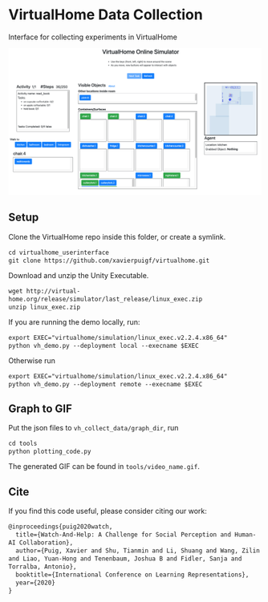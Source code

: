 # VirtualHome Data Collection 
Interface for collecting experiments in VirtualHome

![img](assets/screenshot_interface.png)

## Setup
Clone the VirtualHome repo inside this folder, or create a symlink.

```
cd virtualhome_userinterface
git clone https://github.com/xavierpuigf/virtualhome.git
```

Download and unzip the Unity Executable.

```
wget http://virtual-home.org/release/simulator/last_release/linux_exec.zip
unzip linux_exec.zip
```

If you are running the demo locally, run:

```
export EXEC="virtualhome/simulation/linux_exec.v2.2.4.x86_64"
python vh_demo.py --deployment local --execname $EXEC
```
Otherwise run

```
export EXEC="virtualhome/simulation/linux_exec.v2.2.4.x86_64"
python vh_demo.py --deployment remote --execname $EXEC
```

## Graph to GIF
Put the json files to `vh_collect_data/graph_dir`, run
```
cd tools
python plotting_code.py
```
The generated GIF can be found in `tools/video_name.gif`.

## Cite
If you find this code useful, please consider citing our work:

```
@inproceedings{puig2020watch,
  title={Watch-And-Help: A Challenge for Social Perception and Human-AI Collaboration},
  author={Puig, Xavier and Shu, Tianmin and Li, Shuang and Wang, Zilin and Liao, Yuan-Hong and Tenenbaum, Joshua B and Fidler, Sanja and Torralba, Antonio},
  booktitle={International Conference on Learning Representations},
  year={2020}
}
```
